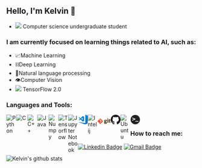 ## Hello, I'm Kelvin 👋

- <img height="26" src="https://d1yjjnpx0p53s8.cloudfront.net/styles/logo-thumbnail/s3/122011/logo_ufpb_novo.png?itok=2DIe6GYi"> Computer science undergraduate student

### I am currently focused on learning things related to AI, such as:
- 📈Machine Learning
- ⛓Deep Learning
- 📃Natural language processing
- 👁️Computer Vision
- <img height="20" src="https://www.tensorflow.org/images/tf_logo_32px.png"> TensorFlow 2.0

### Languages and Tools:
<img align="left" alt="Python" width="26px" src="https://s3.dualstack.us-east-2.amazonaws.com/pythondotorg-assets/media/psf/trademarks-faq/python-logo.png"/>
<img align="left" alt="C" width="30px" src="https://cdn.iconscout.com/icon/free/png-512/c-programming-569564.png"/>
<img align="left" alt="C++" width="26px" src="https://upload.wikimedia.org/wikipedia/commons/thumb/1/18/ISO_C%2B%2B_Logo.svg/1200px-ISO_C%2B%2B_Logo.svg.png"/>
<img align="left" alt="Java" width="30px" src="https://qph.fs.quoracdn.net/main-qimg-48b7a3d8958565e7aa3ad4dbf2312770"/>
<img align="left" alt="Numpy" width="26px" src="https://cdn.worldvectorlogo.com/logos/numpy.svg"/>
<img align="left" alt="Tensorflow" width="26px" src="https://www.tensorflow.org/images/tf_logo_32px.png"/>
<img align="left" alt="Jupyter Notebook" width="26px" src="https://upload.wikimedia.org/wikipedia/commons/thumb/3/38/Jupyter_logo.svg/1200px-Jupyter_logo.svg.png"/>
<img align="left" alt="Visual Studio" width="26px" src="https://raw.githubusercontent.com/github/explore/80688e429a7d4ef2fca1e82350fe8e3517d3494d/topics/visual-studio-code/visual-studio-code.png" />
<img align="left" alt="Intelij" width="26px" src="https://resources.jetbrains.com/storage/products/intellij-idea/img/meta/intellij-idea_logo_300x300.png"/>
<img align="left" alt="Git" width="35px" src="https://raw.githubusercontent.com/github/explore/80688e429a7d4ef2fca1e82350fe8e3517d3494d/topics/git/git.png" />
<img align="left" alt="GitHub" width="26px" src="https://raw.githubusercontent.com/github/explore/78df643247d429f6cc873026c0622819ad797942/topics/github/github.png" />
<img align="left" alt="Ubuntu" width="26px" src="https://assets.ubuntu.com/v1/29985a98-ubuntu-logo32.png"/>
<img align="left" alt="Shell" width="26px" src="https://raw.githubusercontent.com/github/explore/80688e429a7d4ef2fca1e82350fe8e3517d3494d/topics/terminal/terminal.png" /><br/>

### How to reach me:
[![Linkedin Badge](https://img.shields.io/badge/-Linkedin-blue?style=flat-square&logo=Linkedin&logoColor=white&link=https://www.linkedin.com/)](https://www.linkedin.com/in/kelvin-brenand/) 
[![Gmail Badge](https://img.shields.io/badge/-Gmail-c14438?style=flat-square&logo=Gmail&logoColor=white&link=mailto:brenand.kelvin@gmail.com)](mailto:brenand.kelvin@gmail.com)

![Kelvin's github stats](https://github-readme-stats.vercel.app/api?username=KelvinBrenand&count_private=true&show_icons=true&theme=tokyonight)

